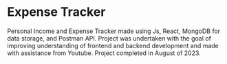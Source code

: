# Expense Tracker
Personal Income and Expense Tracker made using Js, React, MongoDB for data storage, and Postman API. Project was undertaken with the goal of improving
understanding of frontend and backend development and made with assistance from Youtube. Project completed in August of 2023.

